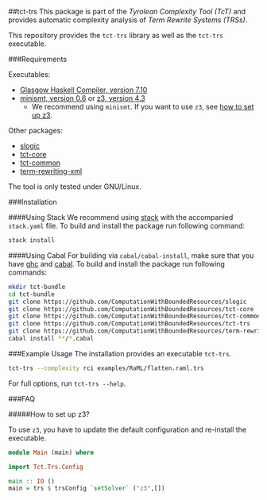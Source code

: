 ##tct-trs
This package is part of the _Tyrolean Complexity Tool (TcT)_ and provides
automatic complexity analysis of _Term Rewrite Systems (TRSs)_.

This repository provides the `tct-trs` library as well as the `tct-trs` executable.

###Requirements

Executables:
  * [Glasgow Haskell Compiler, version 7.10](http://www.haskell.org/ghc/) 
  * [minismt, version 0.6](http://cl-informatik.uibk.ac.at/software/minismt/) or [z3, version 4.3](https://github.com/Z3Prover/z3)
    * We recommend using `minismt`. If you want to use `z3`, see [how to set up z3](#how-to-set-up-z3?).

Other packages:
  * [slogic](https://github.com/ComputationWithBoundedResources/slogic/)
  * [tct-core](https://github.com/ComputationWithBoundedResources/tct-core/)
  * [tct-common](https://github.com/ComputationWithBoundedResources/tct-common/)
  * [term-rewriting-xml](https://github.com/ComputationWithBoundedResources/term-rewriting-xml/)

The tool is only tested under GNU/Linux.

###Installation


####Using Stack
We recommend using [stack](https://github.com/commercialhaskell/stack) with the accompanied `stack.yaml` file.
To build and install the package run following command:

```bash
stack install
```

####Using Cabal
For building via `cabal/cabal-install`, make sure that you have [ghc](http://www.haskell.org/ghc/) and [cabal](http://www.haskell.org/cabal/).
To build and install the package run following commands:

```bash
mkdir tct-bundle
cd tct-bundle
git clone https://github.com/ComputationWithBoundedResources/slogic
git clone https://github.com/ComputationWithBoundedResources/tct-core
git clone https://github.com/ComputationWithBoundedResources/tct-common
git clone https://github.com/ComputationWithBoundedResources/tct-trs
git clone https://github.com/ComputationWithBoundedResources/term-rewriting-xml
cabal install **/*.cabal
```

###Example Usage
The installation provides an executable `tct-trs`.

```bash
tct-trs --complexity rci examples/RaML/flatten.raml.trs
```

For full options, run `tct-trs --help`.

###FAQ

#####How to set up z3?

To use `z3`, you have to update the default configuration and re-install the executable.

```haskell
module Main (main) where

import Tct.Trs.Config

main :: IO ()
main = trs $ trsConfig `setSolver` ("z3",[])
```

